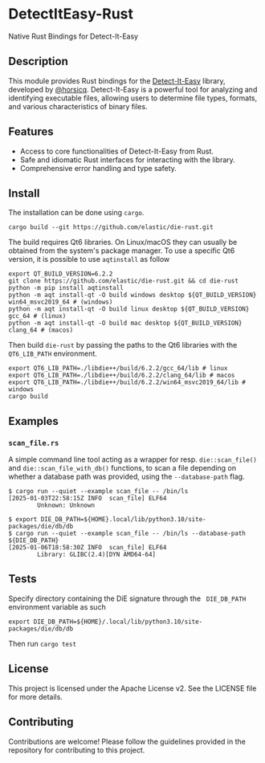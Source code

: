 # DetectItEasy-Rust

Native Rust Bindings for Detect-It-Easy

## Description
This module provides Rust bindings for the [Detect-It-Easy](https://github.com/horsicq/Detect-It-Easy) library, developed by [@horsicq](https://github.com/horsicq). Detect-It-Easy is a powerful tool for analyzing and identifying executable files, allowing users to determine file types, formats, and various characteristics of binary files.

## Features
- Access to core functionalities of Detect-It-Easy from Rust.
- Safe and idiomatic Rust interfaces for interacting with the library.
- Comprehensive error handling and type safety.

## Install

The installation can be done using `cargo`.

```console
cargo build --git https://github.com/elastic/die-rust.git
```

The build requires Qt6 libraries. On Linux/macOS they can usually be obtained from the system's package manager.
To use a specific Qt6 version, it is possible to use `aqtinstall` as follow

```console
export QT_BUILD_VERSION=6.2.2
git clone https://github.com/elastic/die-rust.git && cd die-rust
python -m pip install aqtinstall
python -m aqt install-qt -O build windows desktop ${QT_BUILD_VERSION} win64_msvc2019_64 # (windows)
python -m aqt install-qt -O build linux desktop ${QT_BUILD_VERSION} gcc_64 # (linux)
python -m aqt install-qt -O build mac desktop ${QT_BUILD_VERSION} clang_64 # (macos)
```

Then build `die-rust` by passing the paths to the Qt6 libraries with the `QT6_LIB_PATH` environment.
```console
export QT6_LIB_PATH=./libdie++/build/6.2.2/gcc_64/lib # linux
export QT6_LIB_PATH=./libdie++/build/6.2.2/clang_64/lib # macos
export QT6_LIB_PATH=./libdie++/build/6.2.2/win64_msvc2019_64/lib # windows
cargo build
```


## Examples

### `scan_file.rs`

A simple command line tool acting as a wrapper for resp. `die::scan_file()` and `die::scan_file_with_db()` functions, to scan
a file depending on whether a database path was provided, using the `--database-path` flag.

```console
$ cargo run --quiet --example scan_file -- /bin/ls
[2025-01-03T22:58:15Z INFO  scan_file] ELF64
        Unknown: Unknown

$ export DIE_DB_PATH=${HOME}.local/lib/python3.10/site-packages/die/db/db
$ cargo run --quiet --example scan_file -- /bin/ls --database-path ${DIE_DB_PATH}
[2025-01-06T18:58:30Z INFO  scan_file] ELF64
        Library: GLIBC(2.4)[DYN AMD64-64]
```


## Tests

Specify directory containing the DiE signature through the ` DIE_DB_PATH` environment variable as such

```console
export DIE_DB_PATH=${HOME}/.local/lib/python3.10/site-packages/die/db/db
```

Then run `cargo test`


## License

This project is licensed under the Apache License v2. See the LICENSE file for more details.

## Contributing

Contributions are welcome! Please follow the guidelines provided in the repository for contributing to this project.

